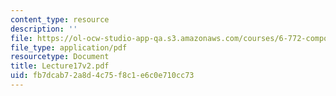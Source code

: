 ```yaml
---
content_type: resource
description: ''
file: https://ol-ocw-studio-app-qa.s3.amazonaws.com/courses/6-772-compound-semiconductor-devices-spring-2003/fb7dcab72a8d4c75f8c1e6c0e710cc73_Lecture17v2.pdf
file_type: application/pdf
resourcetype: Document
title: Lecture17v2.pdf
uid: fb7dcab7-2a8d-4c75-f8c1-e6c0e710cc73
---
```

